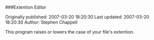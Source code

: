 ###Extention Editor

Originally published: 2007-03-20 18:20:30
Last updated: 2007-03-20 18:20:30
Author: Stephen Chappell

This program raises or lowers the case of your file's extention.